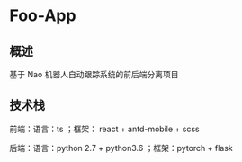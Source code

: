 # Foo-App

## 概述

基于 Nao 机器人自动跟踪系统的前后端分离项目

## 技术栈

前端：语言：ts ；框架： react + antd-mobile + scss

后端：语言：python 2.7 + python3.6 ；框架：pytorch + flask
